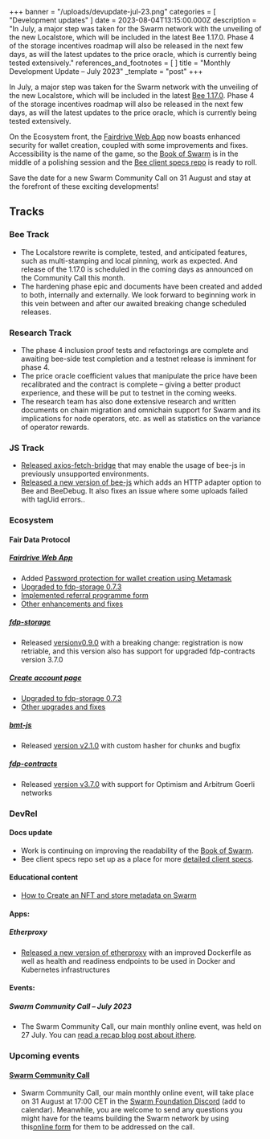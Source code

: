 +++
banner = "/uploads/devupdate-jul-23.png"
categories = [ "Development updates" ]
date = 2023-08-04T13:15:00.000Z
description = "In July, a major step was taken for the Swarm network with the unveiling of the new Localstore, which will be included in the latest Bee 1.17.0. Phase 4 of the storage incentives roadmap will also be released in the next few days, as will the latest updates to the price oracle, which is currently being tested extensively."
references_and_footnotes = [ ]
title = "Monthly Development Update – July 2023"
_template = "post"
+++

In July, a major step was taken for the Swarm network with the unveiling
of the new Localstore, which will be included in the latest [<u>Bee
1.17.0</u>](https://github.com/ethersphere). Phase 4 of the storage
incentives roadmap will also be released in the next few days, as will
the latest updates to the price oracle, which is currently being tested
extensively.

On the Ecosystem front, the [<u>Fairdrive Web
App</u>](https://app.fairdrive.fairdatasociety.org/) now boasts enhanced
security for wallet creation, coupled with some improvements and fixes.
Accessibility is the name of the game, so the [<u>Book of
Swarm</u>](https://www.ethswarm.org/The-Book-of-Swarm.pdf) is in the
middle of a polishing session and the [<u>Bee client specs
repo</u>](https://github.com/ethersphere/specs) is ready to roll.

Save the date for a new Swarm Community Call on 31 August and stay at
the forefront of these exciting developments!

## Tracks

### Bee Track

* The Localstore rewrite is complete, tested, and anticipated features, such as multi-stamping and local pinning, work as expected. And release of the 1.17.0 is scheduled in the coming days as announced on the Community Call this month.
* The hardening phase epic and documents have been created and added to both, internally and externally. We look forward to beginning work in this vein between and after our awaited breaking change scheduled releases.

### Research Track 
- The phase 4 inclusion proof tests and refactorings are complete and awaiting bee-side test completion and a testnet release is imminent for phase 4.
- The price oracle coefficient values that manipulate the price have been recalibrated and the contract is complete – giving a better product experience, and these will be put to testnet in the coming weeks.
- The research team has also done extensive research and written documents on chain migration and omnichain support for Swarm and its implications for node operators, etc. as well as statistics on the variance of operator rewards.

### JS Track 

* [<u>Released axios-fetch-bridge</u>](https://github.com/Cafe137/axios-fetch-bridge) that may enable the usage of bee-js in previously unsupported environments.
* [<u>Released a new version of bee-js</u>](https://github.com/ethersphere/bee-js/releases/tag/v6.1.0) which adds an HTTP adapter option to Bee and BeeDebug. It also fixes an issue where some uploads failed with tagUid errors..

### Ecosystem

#### Fair Data Protocol

##### [<u>Fairdrive Web App</u>](https://github.com/fairDataSociety/fairdrive-theapp)

* Added [<u>Password protection for wallet creation using Metamask</u>](https://github.com/fairDataSociety/fairdrive-theapp/issues/399)
* [<u>Upgraded to fdp-storage 0.7.3</u>](https://github.com/fairDataSociety/fairdrive-theapp/issues/378)
* [<u>Implemented referral programme form</u>](https://github.com/fairDataSociety/fairdrive-theapp/issues/338)
* [<u>Other enhancements and fixes</u>](https://github.com/fairDataSociety/fairdrive-theapp/issues?q=is%3Aissue+is%3Aclosed+closed%3A2023-07-01..2023-07-31+)

##### [<u>fdp-storage</u>](https://github.com/fairDataSociety/fdp-storage/)

* Released [<u>versionv0.9.0</u>](https://github.com/fairDataSociety/fdp-storage/releases) with a breaking change: registration is now retriable, and this version also has support for upgraded fdp-contracts version 3.7.0

##### [<u>Create account page</u>](https://github.com/fairDataSociety/fdp-create-account/)

* [<u>Upgraded to fdp-storage 0.7.3</u>](https://github.com/fairDataSociety/fdp-create-account/issues/266)
* [<u>Other upgrades and fixes</u>](https://github.com/fairDataSociety/fdp-create-account/issues?q=is%3Aissue+is%3Aclosed+closed%3A2023-07-01..2023-07-31+)

##### [<u>bmt-js</u>](https://github.com/fairDataSociety/bmt-js)
* Released [<u>version v2.1.0</u>](https://github.com/fairDataSociety/bmt-js/releases) with custom hasher for chunks and bugfix

##### [<u>fdp-contracts</u>](https://github.com/fairDataSociety/fdp-contracts/)
* Released [<u>version v3.7.0</u>](https://github.com/fairDataSociety/fdp-contracts/releases) with support for Optimism and Arbitrum Goerli networks

### DevRel

#### Docs update
* Work is continuing on improving the readability of the [<u>Book of Swarm</u>](https://www.ethswarm.org/The-Book-of-Swarm.pdf).
* Bee client specs repo set up as a place for more [<u>detailed client specs</u>](https://github.com/ethersphere/specs).

#### Educational content 

* [<u>How to Create an NFT and store metadata on Swarm</u>](https://blog.ethswarm.org/foundation/2023/how-to-create-an-nft-and-store-metadata-on-swarm/)

#### Apps:

##### Etherproxy

* [<u>Released a new version of etherproxy</u>](https://github.com/Cafe137/etherproxy) with an improved Dockerfile as well as health and readiness endpoints to be used in Docker and Kubernetes infrastructures

#### Events:

##### Swarm Community Call – July 2023

* The Swarm Community Call, our main monthly online event, was held on 27 July. You can [<u>read a recap blog post about it</u><u>here</u>](https://blog.ethswarm.org/foundation/2023/swarm-community-call-27-july-recap/).

### **Upcoming events**

#### **<u>Swarm Community Call</u>**

* Swarm Community Call, our main monthly online event, will take place on 31 August at 17:00 CET in the [<u>Swarm Foundation Discord</u>](https://discord.gg/HqsVNSJ?event=1126056886773489675) (add to calendar). Meanwhile, you are welcome to send any questions you might have for the teams building the Swarm network by using this[<u>online form</u>](https://airtable.com/shrBRyrMkXFsJvLS3) for them to be addressed on the call.

